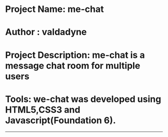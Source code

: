 # Project Name: me-chat
# Author : valdadyne
# Project Description: me-chat is a message chat room for multiple users
# Tools: we-chat was developed using HTML5,CSS3 and Javascript(Foundation 6).
------

